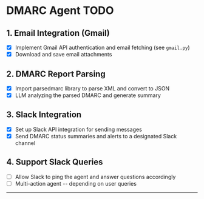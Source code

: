 # DMARC Agent TODO

## 1. Email Integration (Gmail)
- [x] Implement Gmail API authentication and email fetching (see `gmail.py`)
- [x] Download and save email attachments

## 2. DMARC Report Parsing
- [x] Import parsedmarc library to parse XML and convert to JSON
- [x] LLM analyzing the parsed DMARC and generate summary

## 3. Slack Integration
- [x] Set up Slack API integration for sending messages
- [x] Send DMARC status summaries and alerts to a designated Slack channel

## 4. Support Slack Queries
- [ ] Allow Slack to ping the agent and answer questions accordingly
- [ ] Multi-action agent -- depending on user queries

---